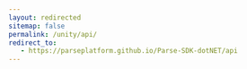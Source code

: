 ```yaml
---
layout: redirected
sitemap: false
permalink: /unity/api/
redirect_to:
   - https://parseplatform.github.io/Parse-SDK-dotNET/api
---
```

